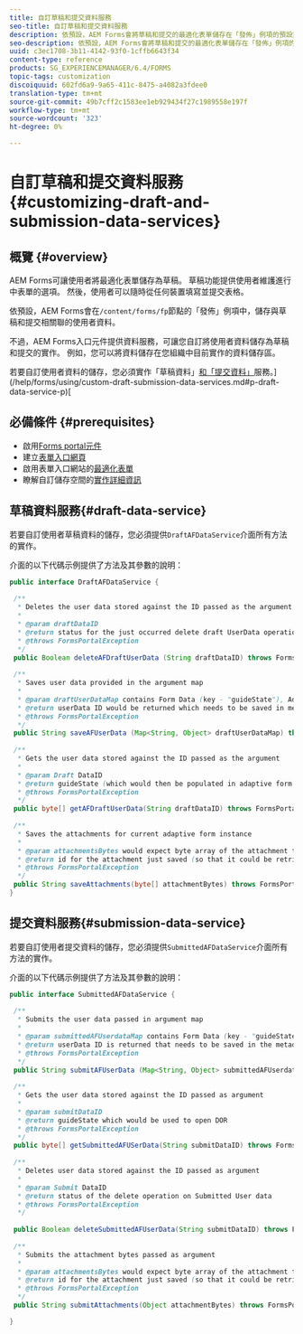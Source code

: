 ```yaml
---
title: 自訂草稿和提交資料服務
seo-title: 自訂草稿和提交資料服務
description: 依預設，AEM Forms會將草稿和提交的最適化表單儲存在「發佈」例項的預設節點中。 不過，您可以設定AEM Forms的草稿和提交資料服務，以自訂草稿和提交的最適化表單的儲存。
seo-description: 依預設，AEM Forms會將草稿和提交的最適化表單儲存在「發佈」例項的預設節點中。 不過，您可以設定AEM Forms的草稿和提交資料服務，以自訂草稿和提交的最適化表單的儲存。
uuid: c3ec1708-3b11-4142-93f0-1cffb6643f34
content-type: reference
products: SG_EXPERIENCEMANAGER/6.4/FORMS
topic-tags: customization
discoiquuid: 602fd6a9-9a65-411c-8475-a4082a3fdee0
translation-type: tm+mt
source-git-commit: 49b7cff2c1583ee1eb929434f27c1989558e197f
workflow-type: tm+mt
source-wordcount: '323'
ht-degree: 0%

---
```



# 自訂草稿和提交資料服務{#customizing-draft-and-submission-data-services}

## 概覽 {#overview}

AEM Forms可讓使用者將最適化表單儲存為草稿。 草稿功能提供使用者維護進行中表單的選項。 然後，使用者可以隨時從任何裝置填寫並提交表格。

依預設，AEM Forms會在`/content/forms/fp`節點的「發佈」例項中，儲存與草稿和提交相關聯的使用者資料。

不過，AEM Forms入口元件提供資料服務，可讓您自訂將使用者資料儲存為草稿和提交的實作。 例如，您可以將資料儲存在您組織中目前實作的資料儲存區。

若要自訂使用者資料的儲存，您必須實作「草稿資料」[和「提交資料」](/help/forms/using/custom-draft-submission-data-services.md#p-submission-data-service-p)服務。](/help/forms/using/custom-draft-submission-data-services.md#p-draft-data-service-p)[

## 必備條件 {#prerequisites}

* 啟用[Forms portal元件](/help/forms/using/enabling-forms-portal-components.md)
* 建立[表單入口網頁](/help/forms/using/creating-form-portal-page.md)
* 啟用表單入口網站的[最適化表單](/help/forms/using/draft-submission-component.md)
* 瞭解自訂儲存空間的[實作詳細資訊](/help/forms/using/draft-submission-component.md#customizing-the-storage)

## 草稿資料服務{#draft-data-service}

若要自訂使用者草稿資料的儲存，您必須提供`DraftAFDataService`介面所有方法的實作。

介面的以下代碼示例提供了方法及其參數的說明：

```java
public interface DraftAFDataService {
 
 /**
  * Deletes the user data stored against the ID passed as the argument
  * 
  * @param draftDataID
  * @return status for the just occurred delete draft UserData operation 
  * @throws FormsPortalException
  */
 public Boolean deleteAFDraftUserData (String draftDataID) throws FormsPortalException;
 
 /**
  * Saves user data provided in the argument map
  * 
  * @param draftUserDataMap contains Form Data (key - "guideState"), Adaptive Form Name (Key - "guideName"), and Draft DataID (Key - "userDataID") in case of update
  * @return userData ID would be returned which needs to be saved in metadata node 
  * @throws FormsPortalException
  */
 public String saveAFUserData (Map<String, Object> draftUserDataMap) throws FormsPortalException;
 
 /**
  * Gets the user data stored against the ID passed as the argument
  * 
  * @param Draft DataID
  * @return guideState (which would then be populated in adaptive form to reload the draft) which is stored against draftDataID
  * @throws FormsPortalException
  */
 public byte[] getAFDraftUserData(String draftDataID) throws FormsPortalException;
 
 /**
  * Saves the attachments for current adaptive form instance 
  * 
  * @param attachmentsBytes would expect byte array of the attachment to be saved
  * @return id for the attachment just saved (so that it could be retrieved later)
  * @throws FormsPortalException
  */
 public String saveAttachments(byte[] attachmentBytes) throws FormsPortalException;
}
```

## 提交資料服務{#submission-data-service}

若要自訂使用者提交資料的儲存，您必須提供`SubmittedAFDataService`介面所有方法的實作。

介面的以下代碼示例提供了方法及其參數的說明：

```java
public interface SubmittedAFDataService {
 
 /**
  * Submits the user data passed in argument map
  * 
  * @param submittedAFUserdataMap contains Form Data (key - "guideState"), Adaptive Form Name (Key - "guideName"), and Draft DataID (Key - "userDataID")
  * @return userData ID is returned that needs to be saved in the metadata node
  * @throws FormsPortalException
  */
 public String submitAFUserData (Map<String, Object> submittedAFUserdataMap) throws FormsPortalException;
 
 /**
  * Gets the user data stored against the ID passed as argument
  * 
  * @param submitDataID
  * @return guideState which would be used to open DOR
  * @throws FormsPortalException
  */
 public byte[] getSubmittedAFUSerData(String submitDataID) throws FormsPortalException;
 
 /**
  * Deletes user data stored against the ID passed as argument
  * 
  * @param Submit DataID
  * @return status of the delete operation on Submitted User data
  * @throws FormsPortalException
  */
 
 public Boolean deleteSubmittedAFUserData(String submitDataID) throws FormsPortalException;
 
 /**
  * Submits the attachment bytes passed as argument
  * 
  * @param attachmentsBytes would expect byte array of the attachment to be saved
  * @return id for the attachment just saved (so that it could be retrieved later) 
  * @throws FormsPortalException
  */
 public String submitAttachments(Object attachmentBytes) throws FormsPortalException;

}
```


